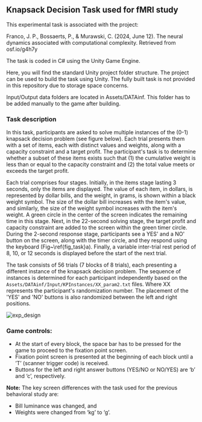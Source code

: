 ## Knapsack Decision Task used for fMRI study

This experimental task is associated with the project:

Franco, J. P., Bossaerts, P., & Murawski, C. (2024, June 12). The neural dynamics associated with computational complexity. Retrieved from osf.io/g4h7y

The task is coded in C# using the Unity Game Engine. 

Here, you will find the standard Unity project folder structure. The project can be used to build the task using Unity. The fully built task is not provided in this repository due to storage space concerns. 

Input/Output data folders are located in Assets/DATAinf. This folder has to be added manually to the game after building.

### Task description

In this task, participants are asked to solve multiple instances of the (0-1) knapsack decision problem (see figure below). Each trial presents them with a set of items, each with distinct values and weights, along with a capacity constraint and a target profit. The participant's task is to determine whether a subset of these items exists such that (1) the cumulative weight is less than or equal to the capacity constraint and (2) the total value meets or exceeds the target profit.

Each trial comprises four stages. Initially, in the items stage lasting 3 seconds, only the items are displayed. The value of each item, in dollars, is represented by dollar bills, and the weight, in grams, is shown within a black weight symbol. The size of the dollar bill increases with the item's value, and similarly, the size of the weight symbol increases with the item's weight. A green circle in the center of the screen indicates the remaining time in this stage. Next, in the 22-second solving stage, the target profit and capacity constraint are added to the screen within the green timer circle. During the 2-second response stage, participants see a YES' and a NO' button on the screen, along with the timer circle, and they respond using the keyboard (Fig~\ref{fig_task}a). Finally, a variable inter-trial rest period of 8, 10, or 12 seconds is displayed before the start of the next trial.

The task consists of 56 trials (7 blocks of 8 trials), each presenting a different instance of the knapsack decision problem. The sequence of instances is determined for each participant independently based on the `Assets/DATAinf/Input/KPInstances/XX_param2.txt` files. Where XX represents the participant's randomization number. The placement of the 'YES' and 'NO' buttons is also randomized between the left and right positions.

![exp_design](https://github.com/jpfranco123/KS-Decision-T2/assets/26372744/77f7302c-9658-4f01-8a5c-a52c91131459)

### Game controls:
- At the start of every block, the space bar has to be pressed for the game to proceed to the fixation point screen.
- Fixation point screen is presented at the beginning of each block until a ’T’ (scanner trigger code) is received.
- Buttons for the left and right answer buttons (YES/NO or NO/YES) are ‘b’ and ‘c’, respectively.

**Note:**
The key screen differences with the task used for the previous behavioral study are:
- Bill luminance was changed, and
- Weights were changed from ‘kg’ to ‘g’.
